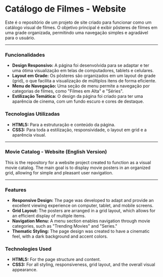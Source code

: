 # Catálogo de Filmes - Website

Este é o repositório de um projeto de site criado para funcionar como um catálogo visual de filmes. O objetivo principal é exibir pôsteres de filmes em uma grade organizada, permitindo uma navegação simples e agradável para o usuário.

---

### Funcionalidades

* **Design Responsivo:** A página foi desenvolvida para se adaptar e ter uma ótima visualização em telas de computadores, tablets e celulares.
* **Layout em Grade:** Os pôsteres são organizados em um layout de grade (grid), o que facilita a visualização de múltiplos itens de forma eficiente.
* **Menu de Navegação:** Uma seção de menu permite a navegação por categorias de filmes, como "Filmes em Alta" e "Séries".
* **Estilização Temática:** O design da página foi criado para ter uma aparência de cinema, com um fundo escuro e cores de destaque.

### Tecnologias Utilizadas

* **HTML5:** Para a estruturação e conteúdo da página.
* **CSS3:** Para toda a estilização, responsividade, o layout em grid e a aparência visual.

---

### Movie Catalog - Website (English Version)

This is the repository for a website project created to function as a visual movie catalog. The main goal is to display movie posters in an organized grid, allowing for simple and pleasant user navigation.

---

### Features

* **Responsive Design:** The page was developed to adapt and provide an excellent viewing experience on computer, tablet, and mobile screens.
* **Grid Layout:** The posters are arranged in a grid layout, which allows for an efficient display of multiple items.
* **Navigation Menu:** A menu section enables navigation through movie categories, such as "Trending Movies" and "Series."
* **Thematic Styling:** The page design was created to have a cinematic feel, with a dark background and accent colors.

### Technologies Used

* **HTML5:** For the page structure and content.
* **CSS3:** For all styling, responsiveness, grid layout, and the overall visual appearance.
